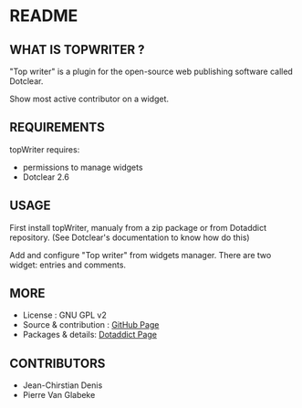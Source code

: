 # README

## WHAT IS TOPWRITER ?

"Top writer" is a plugin for the open-source 
web publishing software called Dotclear.

Show most active contributor on a widget.

## REQUIREMENTS

 topWriter requires: 

  * permissions to manage widgets
  * Dotclear 2.6

## USAGE

First install topWriter, manualy from a zip package or from 
Dotaddict repository. (See Dotclear's documentation to know how do this)

Add and configure "Top writer" from widgets manager.
There are two widget: entries and comments.

## MORE

 * License : GNU GPL v2
 * Source & contribution : [GitHub Page](https://github.com/JcDenis/topWriter)
 * Packages & details:  [Dotaddict Page](https://plugins.dotaddict.org/dc2/details/topWriter)

## CONTRIBUTORS

 * Jean-Chirstian Denis
 * Pierre Van Glabeke
